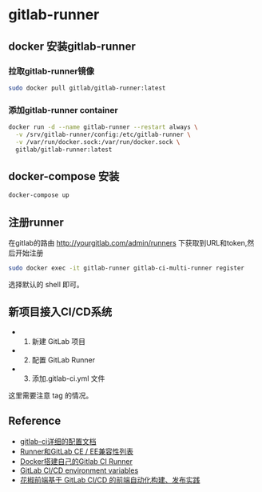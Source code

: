 # gitlab-runner

## docker 安装gitlab-runner


### 拉取gitlab-runner镜像

```bash
sudo docker pull gitlab/gitlab-runner:latest
```

### 添加gitlab-runner container

```bash
docker run -d --name gitlab-runner --restart always \
  -v /srv/gitlab-runner/config:/etc/gitlab-runner \
  -v /var/run/docker.sock:/var/run/docker.sock \
  gitlab/gitlab-runner:latest
```

## docker-compose 安装

```bash
docker-compose up
```

## 注册runner

在gitlab的路由 http://yourgitlab.com/admin/runners 下获取到URL和token,然后开始注册

```bash
sudo docker exec -it gitlab-runner gitlab-ci-multi-runner register
```
选择默认的 shell 即可。

## 新项目接入CI/CD系统

- 1. 新建 GitLab 项目
- 2. 配置 GitLab Runner
- 3. 添加.gitlab-ci.yml 文件

这里需要注意 tag 的情况。


## Reference

- [gitlab-ci详细的配置文档](https://docs.gitlab.com/ee/ci/yaml/README.html)
- [Runner和GitLab CE / EE兼容性列表](https://gitlab.com/gitlab-org/gitlab-runner)
- [Docker搭建自己的Gitlab CI Runner](https://blog.csdn.net/aixiaoyang168/article/details/72168834)
- [GitLab CI/CD environment variables](https://docs.gitlab.com/ce/ci/variables/)
- [花椒前端基于 GitLab CI/CD 的前端自动化构建、发布实践](https://www.jianshu.com/p/0ab8bbe05d27)
